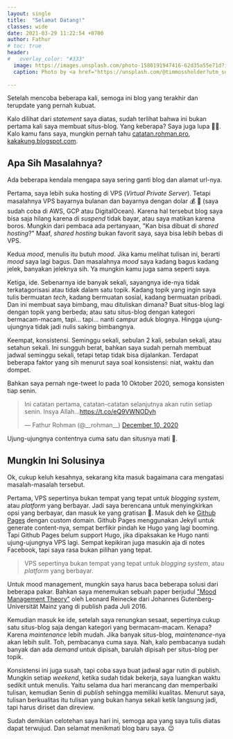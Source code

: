```yaml
---
layout: single 
title:  "Selamat Datang!"
classes: wide
date: 2021-03-29 11:22:54 +0700
author: Fathur
# toc: true
header:
#   overlay_color: "#333"
  image: https://images.unsplash.com/photo-1580191947416-62d35a55e71d?ixid=MXwxMjA3fDB8MHxwaG90by1wYWdlfHx8fGVufDB8fHw%3D&ixlib=rb-1.2.1&auto=format&fit=crop&w=3302&q=80&h=1000
  caption: Photo by <a href="https://unsplash.com/@timmossholder?utm_source=unsplash&utm_medium=referral&utm_content=creditCopyText">Tim Mossholder</a> on <a href="https://unsplash.com/s/photos/welcome?utm_source=unsplash&utm_medium=referral&utm_content=creditCopyText">Unsplash</a>
  
---
```


Setelah mencoba beberapa kali, semoga ini blog yang terakhir dan terupdate yang pernah kubuat.

Kalo dilihat dari *statement* saya diatas, sudah terlihat bahwa ini bukan pertama kali saya membuat
situs-blog. Yang keberapa? Saya juga lupa 🤷🏻. Kalo kamu fans saya, mungkin pernah tahu [catatan.rohman.pro](catatan.rohman.pro), [kakakung.blogspot.com](kakakung.blogspot.com). 

## Apa Sih Masalahnya?

Ada beberapa kendala mengapa saya sering ganti blog dan alamat url-nya.

Pertama, saya lebih suka hosting di VPS (*Virtual Private Server*). Tetapi masalahnya VPS bayarnya bulanan dan bayarnya dengan dolar 💰 💸 (saya sudah coba di AWS, GCP atau DigitalOcean). Karena hal tersebut blog saya bisa saja hilang karena di *suspend* tidak bayar, atau saya matikan karena boros. Mungkin dari pembaca ada pertanyaan, "Kan bisa dibuat di *shared hosting*?" Maaf, *shared hosting* bukan favorit saya, saya bisa lebih bebas di VPS.

Kedua *mood*, menulis itu butuh *mood*. Jika kamu melihat tulisan ini, berarti *mood* saya lagi bagus. Dan masalahnya *mood* saya kadang bagus kadang jelek, banyakan jeleknya sih. Ya mungkin kamu juga sama seperti saya.

Ketiga, ide. Sebenarnya ide banyak sekali, sayangnya ide-nya tidak terkatagorisasi atau tidak dalam satu topik. Kadang topik yang ingin saya tulis bermuatan *tech*, kadang bermuatan sosial, kadang bermuatan pribadi. Dan ini membuat saya bimbang, mau dituliskan dimana? Buat situs-blog lagi dengan topik yang berbeda; atau satu situs-blog dengan kategori bermacam-macam, tapi... tapi... nanti campur aduk blognya. Hingga ujung-ujungnya tidak jadi nulis saking bimbangnya.

Keempat, konsistensi. Seminggu sekali, sebulan 2 kali, sebulan sekali, atau setahun sekali. Ini sungguh berat, bahkan saya sudah pernah membuat jadwal seminggu sekali, tetapi tetap tidak bisa dijalankan. Terdapat beberapa faktor yang sih menurut saya soal konsistensi: niat, waktu dan dompet.

Bahkan saya pernah nge-tweet lo pada 10 Oktober 2020, semoga konsisten tiap senin.

<blockquote class="twitter-tweet"><p lang="in" dir="ltr">Ini catatan pertama, catatan-catatan selanjutnya akan rutin setiap senin. Insya Allah...<a href="https://t.co/eQ9VWNODyh">https://t.co/eQ9VWNODyh</a></p>&mdash; Fathur Rohman (@__rohman__) <a href="https://twitter.com/__rohman__/status/1336849791020503040?ref_src=twsrc%5Etfw">December 10, 2020</a></blockquote> <script async src="https://platform.twitter.com/widgets.js" charset="utf-8"></script>

Ujung-ujungnya contentnya cuma satu dan situsnya mati 🥲.

## Mungkin Ini Solusinya

Ok, cukup keluh kesahnya, sekarang kita masuk bagaimana cara mengatasi masalah-masalah tersebut.

Pertama, VPS sepertinya bukan tempat yang tepat untuk *blogging system*, atau *platform* yang berbayar. Jadi saya berencana untuk menyingkirkan opsi yang berbayar, dan masuk ke yang gratisan 🎊. Masuk deh ke [Github Pages](https://pages.github.com/) dengan custom domain. Github Pages menggunakan Jekyll untuk generate content-nya, sempat berfikir pindah ke Hugo yang lagi booming. Tapi Github Pages belum support Hugo, jika dipaksakan ke Hugo nanti ujung-ujungnya VPS lagi. Sempat kepikiran juga masukin aja di notes Facebook, tapi saya rasa bukan pilihan yang tepat.

> VPS sepertinya bukan tempat yang tepat untuk *blogging system*, atau *platform* yang berbayar.

Untuk mood management, mungkin saya harus baca beberapa solusi dari beberapa pakar. Bahkan saya menemukan sebuah paper berjudul ["Mood Management Theory"](https://www.researchgate.net/publication/319265020_Mood_Management_Theory) oleh Leonard Reinecke dari Johannes Gutenberg-Universität Mainz yang di publish pada Juli 2016.


Kemudian masuk ke ide, setelah saya renungkan sesaat, sepertinya cukup satu situs-blog saja dengan kategori yang bermacam-macam. Kenapa? Karena *maintenance* lebih mudah. Jika banyak situs-blog, *maintenance*-nya akan lebih sulit. Toh, pembacanya cuma saya. Nah, kalo pembacanya sudah banyak dan ada *demand* untuk dipisah, barulah dipisah per situs-blog per topik.

Konsistensi ini juga susah, tapi coba saya buat jadwal agar rutin di publish.
Mungkin setiap *weekend*, ketika sudah tidak bekerja, saya luangkan waktu sedikit untuk menulis. Yaitu selama dua hari merancang dan memperbaiki tulisan, kemudian Senin di *publish* sehingga memiliki kualitas. Menurut saya, tulisan berkualitas itu tulisan yang bukan hanya sekali ketik langsung jadi, tapi harus diriset dan direview.

Sudah demikian celotehan saya hari ini, semoga apa yang saya tulis diatas dapat terwujud. Dan selamat menikmati blog baru saya. 😉

